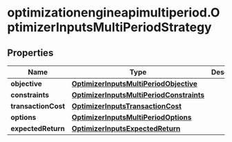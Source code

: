 # optimizationengineapimultiperiod.OptimizerInputsMultiPeriodStrategy

## Properties

Name | Type | Description | Notes
------------ | ------------- | ------------- | -------------
**objective** | [**OptimizerInputsMultiPeriodObjective**](OptimizerInputsMultiPeriodObjective.md) |  | [optional] 
**constraints** | [**OptimizerInputsMultiPeriodConstraints**](OptimizerInputsMultiPeriodConstraints.md) |  | [optional] 
**transactionCost** | [**OptimizerInputsTransactionCost**](OptimizerInputsTransactionCost.md) |  | [optional] 
**options** | [**OptimizerInputsMultiPeriodOptions**](OptimizerInputsMultiPeriodOptions.md) |  | [optional] 
**expectedReturn** | [**OptimizerInputsExpectedReturn**](OptimizerInputsExpectedReturn.md) |  | [optional] 


